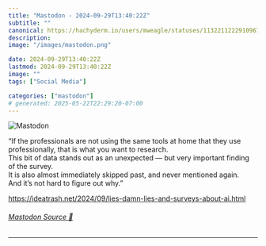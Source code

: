 ```yaml
---
title: "Mastodon - 2024-09-29T13:40:22Z"
subtitle: ""
canonical: https://hachyderm.io/users/mweagle/statuses/113221122291096769
description:
image: "/images/mastodon.png"

date: 2024-09-29T13:40:22Z
lastmod: 2024-09-29T13:40:22Z
image: ""
tags: ["Social Media"]

categories: ["mastodon"]
# generated: 2025-05-22T22:29:20-07:00
---
```

![Mastodon](/images/mastodon.png)

<p>“If the professionals are not using the same tools at home that they use professionally, that is what you want to research.<br />This bit of data stands out as an unexpected — but very important finding of the survey.<br />It is also almost immediately skipped past, and never mentioned again.<br />And it’s not hard to figure out why.”</p><p><a href="https://ideatrash.net/2024/09/lies-damn-lies-and-surveys-about-ai.html" target="_blank" rel="nofollow noopener noreferrer" translate="no"><span class="invisible">https://</span><span class="ellipsis">ideatrash.net/2024/09/lies-dam</span><span class="invisible">n-lies-and-surveys-about-ai.html</span></a></p>


###### [Mastodon Source 🐘](https://hachyderm.io/@mweagle/113221122291096769)

___
